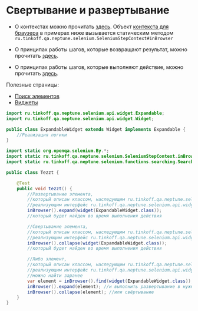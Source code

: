 # Свертывание и развертывание

- О контекстах можно прочитать [здесь](./../../../core.api/doc/rus/STEPS.MD#Контекст). 
  Объект [контекста для браузера](https://tinkoffcreditsystems.github.io/neptune/selenium/ru/tinkoff/qa/neptune/selenium/SeleniumStepContext.html)
  в примерах ниже вызывается статическим методом `ru.tinkoff.qa.neptune.selenium.SeleniumStepContext#inBrowser`

- О принципах работы шагов, которые возвращают результат, можно
прочитать [здесь](./../../../core.api/doc/rus/STEPS.MD#Шаги-которые-возвращают-результат).

- О принципах работы шагов, которые выполняют действие, можно
прочитать [здесь](./../../../core.api/doc/rus/STEPS.MD#Шаги-которые-выполняют-действие).

Полезные страницы:

- [Поиск элементов](ELEMENTS_SEARCHING.MD)
- [Виджеты](./WIDGET.MD)

```java
import ru.tinkoff.qa.neptune.selenium.api.widget.Expandable;
import ru.tinkoff.qa.neptune.selenium.api.widget.Widget;

public class ExpandableWidget extends Widget implements Expandable {
    //Реализация логики
}
```

```java
import static org.openqa.selenium.By.*;
import static ru.tinkoff.qa.neptune.selenium.SeleniumStepContext.inBrowser;
import static ru.tinkoff.qa.neptune.selenium.functions.searching.SearchSupplier.*;

public class Tezzt {

    @Test
    public void tezzt() {
        //Развертывание элемента, 
        //который описан классом, наследующим ru.tinkoff.qa.neptune.selenium.api.widget.Widget и 
        //реализующим интерфейс ru.tinkoff.qa.neptune.selenium.api.widget.Expandable,
        inBrowser().expand(widget(ExpandableWidget.class));
        //который будет найден во время выполнения действия

        //Свертывание элемента, 
        //который описан классом, наследующим ru.tinkoff.qa.neptune.selenium.api.widget.Widget и 
        //реализующим интерфейс ru.tinkoff.qa.neptune.selenium.api.widget.Expandable,
        inBrowser().collapse(widget(ExpandableWidget.class));
        //который будет найден во время выполнения действия

        //Либо элемент, 
        //который описан классом, наследующим ru.tinkoff.qa.neptune.selenium.api.widget.Widget и 
        //реализующим интерфейс ru.tinkoff.qa.neptune.selenium.api.widget.Expandable,
        //можно найти заранее
        var element = inBrowser().find(widget(ExpandableWidget.class));
        inBrowser().expand(element); //и выполнить развертывание в нужный момент
        inBrowser().collapse(element); //или свёртывание
    }
}
```
